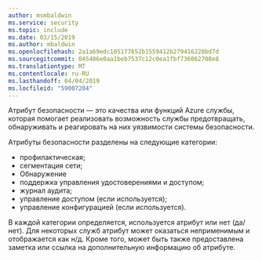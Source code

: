```yaml
---
author: msmbaldwin
ms.service: security
ms.topic: include
ms.date: 03/15/2019
ms.author: mbaldwin
ms.openlocfilehash: 2a1a69edc105177652b1559412b279416228bd7d
ms.sourcegitcommit: 045406e0aa1beb7537c12c0ea1fbf736062708e8
ms.translationtype: MT
ms.contentlocale: ru-RU
ms.lasthandoff: 04/04/2019
ms.locfileid: "59007204"
---
```

Атрибут безопасности — это качества или функций Azure службы, которая помогает реализовать возможность службы предотвращать, обнаруживать и реагировать на них уязвимости системы безопасности.

Атрибуты безопасности разделены на следующие категории:
* профилактическая;
* сегментация сети;
* Обнаружение
* поддержка управления удостоверениями и доступом;
* журнал аудита;
* управление доступом (если используется);
* управление конфигурацией (если используется).

В каждой категории определяется, используется атрибут или нет (да/нет). Для некоторых служб атрибут может оказаться неприменимым и отображается как н/д. Кроме того, может быть также предоставлена заметка или ссылка на дополнительную информацию об атрибуте.

